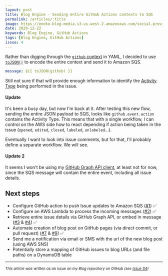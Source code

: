 ```yaml
---
layout: post
title: Blog Engine - Sending entire GitHub Actions contexts to SQS
permalink: /articles/:title
image: https://eneko-blog-media.s3-us-west-2.amazonaws.com/social-preview/issue-4.png
date: 2020-12-22
keywords: Blog Engine, GitHub Actions
tags: [Blog Engine, GitHub Actions]
issue: 4
---
```


Rather than digging through the [`github` context](https://docs.github.com/en/free-pro-team@latest/actions/reference/context-and-expression-syntax-for-github-actions#github-context) in YAML, I decided to use [`toJSON()`](https://docs.github.com/en/free-pro-team@latest/actions/reference/context-and-expression-syntax-for-github-actions#tojson) to encode the entire context and send it to Amazon SQS.

```yaml
message: ${{ toJSON(github) }}
```

Still not sure if that will provide enough information to identify the [Activity Type](https://docs.github.com/en/free-pro-team@latest/actions/reference/events-that-trigger-workflows#issues) being performed in the issue.

#### Update
It's been a busy day, but now I'm back at it. After testing this new flow, sending the entire JSON payload to SQS, looks like `github.event.action` contains the Activity Type. This means that with a single workflow, I can control on the AWS side how to react depending if action being taken in the issue (`opened`, `edited`, `closed`, `labeled`, `unlabeled`...).

Eventually I want to look into issue comments, but for that, I'll probably define a separate workflow. We will see.

#### Update 2
It seems I won't be using my [GitHub Graph API client](https://github.com/eneko/github), at least not for now, since the SQS message will contain the entire event, including all issue details.

## Next steps

- Configure GitHub action to push Issue updates to Amazon SQS ([#1](https://github.com/eneko/Blog/issues/1)) ✅
- Configure an AWS Lambda to process the incoming messages ([#2](https://github.com/eneko/Blog/issues/2)) ✅
- Retrieve entire issue details via GitHub Graph API, or embed in message ([#3](https://github.com/eneko/Blog/issues/3) & [#4](https://github.com/eneko/Blog/issues/4)) ✅
- Automate creation of blog post on GitHub pages (via direct commit, or pull request) ([#7](https://github.com/eneko/Blog/issues/7) & [#9](https://github.com/eneko/Blog/issues/9)) ✅
- Send me a notification via email or SMS with the url of the new blog post (using AWS SNS)
- Potentially store a mapping of GitHub issues to blog URLs (and file paths) on a DynamoDB table

---

<i><small>This article was written as an issue on my Blog repository on GitHub (see <a target="_blank" href="https://github.com/eneko/Blog/issues/4">Issue #4</a>)</small></i>
